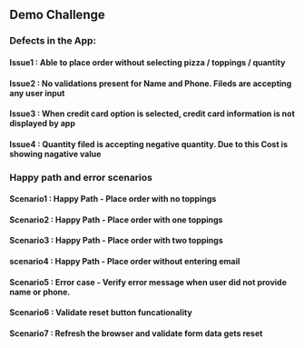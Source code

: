 ## Demo Challenge


### Defects in the App:
#### Issue1  : Able to place order without selecting pizza / toppings / quantity
#### Issue2  : No validations present for Name and Phone. Fileds are accepting any user input
#### Issue3 : When credit card option is selected, credit card information is not displayed by app
#### Issue4 : Quantity filed is accepting negative quantity. Due to this Cost is showing nagative value

### Happy path and error scenarios

#### Scenario1 : Happy Path - Place order with no toppings
#### Scenario2 : Happy Path - Place order with one toppings
#### Scenario3 : Happy Path - Place order with two toppings
#### scenario4 : Happy Path - Place order without entering email
#### Scenario5 : Error case - Verify error message when user did not provide name or phone.  
#### Scenario6 : Validate reset button funcationality
#### Scenario7 : Refresh the browser and validate form data gets reset 
